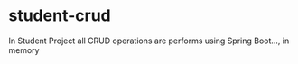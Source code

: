 # student-crud

In Student Project all CRUD operations are performs using Spring Boot..., in memory

